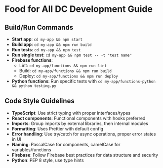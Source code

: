 # Food for All DC Development Guide

## Build/Run Commands
- **Start app**: `cd my-app && npm start`
- **Build app**: `cd my-app && npm run build`
- **Run tests**: `cd my-app && npm test`
- **Run single test**: `cd my-app && npm test -- -t "test name"`
- **Firebase functions**:
  - Lint: `cd my-app/functions && npm run lint`
  - Build: `cd my-app/functions && npm run build`
  - Deploy: `cd my-app/functions && npm run deploy`
- **Python functions**: Run specific tests with `cd my-app/functions-python && python testing.py`

## Code Style Guidelines
- **TypeScript**: Use strict typing with proper interfaces/types
- **React components**: Functional components with hooks preferred
- **Imports**: Group imports by external libraries, then internal modules
- **Formatting**: Uses Prettier with default config
- **Error handling**: Use try/catch for async operations, proper error states in UI
- **Naming**: PascalCase for components, camelCase for variables/functions
- **Firebase**: Follow Firebase best practices for data structure and security
- **Python**: PEP 8 style, use type hints